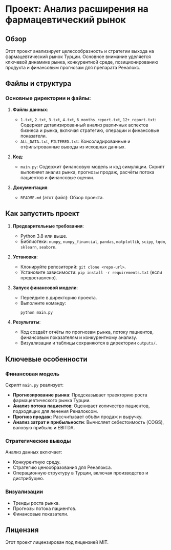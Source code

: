 # Проект: Анализ расширения на фармацевтический рынок

## Обзор
Этот проект анализирует целесообразность и стратегии выхода на фармацевтический рынок Турции. Основное внимание уделяется ключевой динамике рынка, конкурентной среде, позиционированию продукта и финансовым прогнозам для препарата Реналокс.

## Файлы и структура

### Основные директории и файлы:

1. **Файлы данных**:
   - `1.txt`, `2.txt`, `3.txt`, `4.txt`, `6_months_report.txt`, `12+_report.txt`: Содержат детализированный анализ различных аспектов бизнеса и рынка, включая стратегию, операции и финансовые показатели.
   - `ALL_DATA.txt`, `FILTERED.txt`: Консолидированные и отфильтрованные выводы из исходных данных.

2. **Код**:
   - `main.py`: Содержит финансовую модель и код симуляции. Скрипт выполняет анализ рынка, прогнозы продаж, расчёты потока пациентов и финансовые оценки.

3. **Документация**:
   - `README.md` (этот файл): Обзор проекта.

## Как запустить проект

1. **Предварительные требования**:
   - Python 3.8 или выше.
   - Библиотеки: `numpy`, `numpy_financial`, `pandas`, `matplotlib`, `scipy`, `tqdm`, `sklearn`, `seaborn`.

2. **Установка**:
   - Клонируйте репозиторий: `git clone <repo-url>`.
   - Установите зависимости: `pip install -r requirements.txt` (если предоставлено).

3. **Запуск финансовой модели**:
   - Перейдите в директорию проекта.
   - Выполните команду:
     ```bash
     python main.py
     ```

4. **Результаты**:
   - Код создаёт отчёты по прогнозам рынка, потоку пациентов, финансовым показателям и конкурентному анализу.
   - Визуализации и таблицы сохраняются в директории `outputs/`.

## Ключевые особенности

### Финансовая модель
Скрипт `main.py` реализует:
- **Прогнозирование рынка**: Предсказывает траекторию роста фармацевтического рынка Турции.
- **Анализ потока пациентов**: Оценивает количество пациентов, подходящих для лечения Реналоксом.
- **Прогноз продаж**: Рассчитывает объём продаж и выручку.
- **Анализ затрат и прибыльности**: Вычисляет себестоимость (COGS), валовую прибыль и EBITDA.

### Стратегические выводы
Анализ данных включает:
- Конкурентную среду.
- Стратегию ценообразования для Реналокса.
- Операционную структуру в Турции, включая производство и дистрибуцию.

### Визуализации
- Тренды роста рынка.
- Прогнозы потока пациентов.
- Финансовые показатели.

## Лицензия
Этот проект лицензирован под лицензией MIT. 
